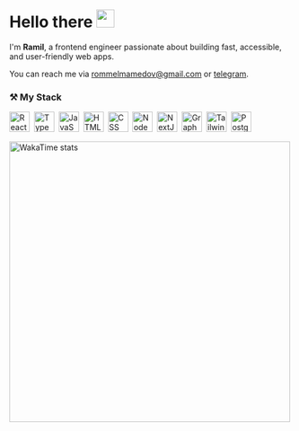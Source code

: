 # Hello there <img src="https://media.giphy.com/media/hvRJCLFzcasrR4ia7z/giphy.gif" width="32px"/>

I'm **Ramil**, a frontend engineer passionate about building fast, accessible, and user-friendly web apps.

You can reach me via [rommelmamedov@gmail.com](mailto:rommelmamedov@gmail.com) or [telegram](https://t.me/ramilmamedov).


### ⚒️ My Stack

<p>
  <img src="https://cdn.svgporn.com/logos/react.svg" title="React" alt="React" width="36" height="36"/>&nbsp;
  <img src="https://cdn.svgporn.com/logos/typescript-icon.svg" title="TypeScript" alt="TypeScript" width="36" height="36"/>&nbsp;
  <img src="https://cdn.svgporn.com/logos/javascript.svg" title="JavaScript" alt="JavaScript" width="36" height="36"/>&nbsp;
  <img src="https://cdn.worldvectorlogo.com/logos/html-1.svg" title="HTML" alt="HTML" width="36" height="36"/>&nbsp;
  <img src="https://cdn.worldvectorlogo.com/logos/css-3.svg" title="CSS" alt="CSS" width="36" height="36"/>&nbsp;
  <img src="https://cdn.svgporn.com/logos/nodejs-icon.svg" title="NodeJS" alt="NodeJS" width="36" height="36"/>&nbsp;
  <img src="https://cdn.svgporn.com/logos/nextjs-icon.svg" title="NextJS" alt="NextJS" width="36" height="36"/>&nbsp;
  <img src="https://cdn.svgporn.com/logos/graphql.svg" title="GraphQL" alt="GraphQL" width="36" height="36"/>&nbsp;
  <img src="https://cdn.svgporn.com/logos/tailwindcss-icon.svg" title="TailwindCSS" alt="TailwindCSS" width="36" height="36"/>&nbsp;
  <img src="https://cdn.svgporn.com/logos/postgresql.svg" title="PostgreSQL" alt="PostgreSQL" width="36" height="36"/>&nbsp;
</p>



<img alt="WakaTime stats" width="500px" src="https://github-readme-stats.vercel.app/api/wakatime?username=rommelmamedov&theme=github_dark&layout=compact&custom_title=📊%20Last%20Week%20Coding%20Activity%20&card_width=700" />
